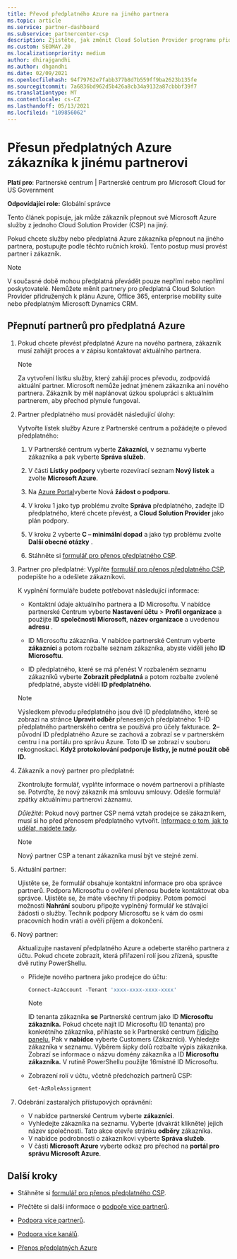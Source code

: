 ```yaml
---
title: Převod předplatného Azure na jiného partnera
ms.topic: article
ms.service: partner-dashboard
ms.subservice: partnercenter-csp
description: Zjistěte, jak změnit Cloud Solution Provider programu přidruženého k předplatným Azure zákazníka.
ms.custom: SEOMAY.20
ms.localizationpriority: medium
author: dhirajgandhi
ms.author: dhgandhi
ms.date: 02/09/2021
ms.openlocfilehash: 94f79762e7fabb377b8d7b559ff9ba2623b135fe
ms.sourcegitcommit: 7a6836bd962d5b426a8cb34a9132a87cbbbf39f7
ms.translationtype: MT
ms.contentlocale: cs-CZ
ms.lasthandoff: 05/13/2021
ms.locfileid: "109856062"
---
```

# <a name="learn-how-to-transfer-a-customers-azure-subscriptions-to-another-partner"></a>Přesun předplatných Azure zákazníka k jinému partnerovi

**Platí pro**: Partnerské centrum | Partnerské centrum pro Microsoft Cloud for US Government

**Odpovídající role:** Globální správce

Tento článek popisuje, jak může zákazník přepnout své Microsoft Azure služby z jednoho Cloud Solution Provider (CSP) na jiný.

Pokud chcete služby nebo předplatná Azure zákazníka přepnout na jiného partnera, postupujte podle těchto ručních kroků. Tento postup musí provést partner i zákazník.

>[!Note]  
>V současné době mohou předplatná převádět pouze nepřímí nebo nepřímí poskytovatelé.
>Nemůžete měnit partnery pro předplatná Cloud Solution Provider přidružených k plánu Azure, Office 365, enterprise mobility suite nebo předplatným Microsoft Dynamics CRM.

## <a name="switch-partners-for-azure-subscriptions"></a>Přepnutí partnerů pro předplatná Azure

1. Pokud chcete převést předplatné Azure na nového partnera, zákazník musí zahájit proces a v zápisu kontaktovat aktuálního partnera.

   >[!Note]
   > Za vytvoření lístku služby, který zahájí proces převodu, zodpovídá aktuální partner. Microsoft nemůže jednat jménem zákazníka ani nového partnera. Zákazník by měl naplánovat úzkou spolupráci s aktuálním partnerem, aby přechod plynule fungoval.

2. Partner předplatného musí provádět následující úlohy:

   Vytvořte lístek služby Azure z Partnerské centrum a požádejte o převod předplatného:

   1. V Partnerské centrum vyberte **Zákazníci,** v seznamu vyberte zákazníka a pak vyberte **Správa služeb**.

   2. V části **Lístky podpory** vyberte rozevírací seznam **Nový lístek** a zvolte **Microsoft Azure**.
   
   3. Na [Azure Portal](https://portal.azure.com)vyberte Nová **žádost o podporu.**
   
   4. V kroku 1 jako typ problému zvolte **Správa** předplatného, zadejte ID předplatného, které chcete převést, a **Cloud Solution Provider** jako plán podpory.
   
   5. V kroku 2 vyberte **C – minimální dopad** a jako typ problému zvolte **Další obecné otázky** .
   
   6. Stáhněte si [formulář pro přenos předplatného CSP](https://query.prod.cms.rt.microsoft.com/cms/api/am/binary/RWwTWC).

3. Partner pro předplatné: Vyplňte [formulář pro přenos předplatného CSP](https://query.prod.cms.rt.microsoft.com/cms/api/am/binary/RWwTWC), podepište ho a odešlete zákazníkovi. 

   K vyplnění formuláře budete potřebovat následující informace:

   - Kontaktní údaje aktuálního partnera a ID Microsoftu. V nabídce partnerské Centrum vyberte **Nastavení účtu** &gt; **Profil organizace** a použijte **ID společnosti Microsoft**, **název organizace** a uvedenou **adresu** .

   - ID Microsoftu zákazníka. V nabídce partnerské Centrum vyberte **zákazníci** a potom rozbalte seznam zákazníka, abyste viděli jeho **ID Microsoftu**.

   - ID předplatného, které se má přenést V rozbaleném seznamu zákazníků vyberte **Zobrazit předplatná** a potom rozbalte zvolené předplatné, abyste viděli **ID předplatného**.

   >[!Note]
   >Výsledkem převodu předplatného jsou dvě ID předplatného, které se zobrazí na stránce **Upravit odběr** přenesených předplatného: **1**-ID předplatného partnerského centra se používá pro účely fakturace. **2**– původní ID předplatného Azure se zachová a zobrazí se v partnerském centru i na portálu pro správu Azure. Toto ID se zobrazí v souboru rekognoskaci.  **Když protokolování podporuje lístky, je nutné použít obě ID.**

4. Zákazník a nový partner pro předplatné:

   Zkontrolujte formulář, vyplňte informace o novém partnerovi a přihlaste se. Potvrďte, že nový zákazník má smlouvu smlouvy. Odešle formulář zpátky aktuálnímu partnerovi záznamu.

   *Důležité*: Pokud nový partner CSP nemá vztah prodejce se zákazníkem, musí si ho před přenosem předplatného vytvořit. [Informace o tom, jak to udělat, najdete tady](request-a-relationship-with-a-customer.md).

   >[!Note]
   >Nový partner CSP a tenant zákazníka musí být ve stejné zemi. 

5. Aktuální partner:

   Ujistěte se, že formulář obsahuje kontaktní informace pro oba správce partnerů. Podpora Microsoftu o ověření přenosu budete kontaktovat oba správce. Ujistěte se, že máte všechny tři podpisy. Potom pomocí možnosti **Nahrání** souboru připojte vyplněný formulář ke stávající žádosti o služby. Technik podpory Microsoftu se k vám do osmi pracovních hodin vrátí a ověří příjem a dokončení.

6. Nový partner:

   Aktualizujte nastavení předplatného Azure a odeberte starého partnera z účtu. Pokud chcete zobrazit, která přiřazení rolí jsou zřízená, spusťte dvě rutiny PowerShellu.

   - Přidejte nového partnera jako prodejce do účtu:

     ```powershell
     Connect-AzAccount -Tenant 'xxxx-xxxx-xxxx-xxxx'
     ```

     >[!NOTE]
     > ID tenanta zákazníka **se** Partnerské centrum jako ID **Microsoftu zákazníka.** Pokud chcete najít ID Microsoftu (ID tenanta) pro konkrétního zákazníka, přihlaste se k Partnerské centrum [řídicího panelu.](https://partner.microsoft.com/dashboard) Pak v **nabídce** vyberte Customers (Zákazníci). Vyhledejte zákazníka v seznamu. Výběrem šipky dolů rozbalte výpis zákazníka. Zobrazí se informace o názvu  domény zákazníka a ID **Microsoftu zákazníka.** V rutině PowerShellu použijte 16místné ID Microsoftu. 

   - Zobrazení rolí v účtu, včetně předchozích partnerů CSP:

     ```powershell
     Get-AzRoleAssignment
     ```

7. Odebrání zastaralých přístupových oprávnění:

   - V nabídce partnerské Centrum vyberte **zákazníci**.
   - Vyhledejte zákazníka na seznamu. Vyberte (dvakrát klikněte) jejich název společnosti. Tato akce otevře stránku **odběry** zákazníka.
   - V nabídce podrobnosti o zákazníkovi vyberte **Správa služeb**.
   - V části **Microsoft Azure** vyberte odkaz pro přechod na **portál pro správu Microsoft Azure**.

## <a name="next-steps"></a>Další kroky

- Stáhněte si [formulář pro přenos předplatného CSP](https://query.prod.cms.rt.microsoft.com/cms/api/am/binary/RE4ATIA).

- Přečtěte si další informace o [podpoře více partnerů](multipartner.md).

- [Podpora více partnerů](multipartner.md).
- [Podpora více kanálů](multichannel.md).
- [Přenos předplatných Azure](/azure/cost-management-billing/manage/transfer-subscriptions-subscribers-csp)